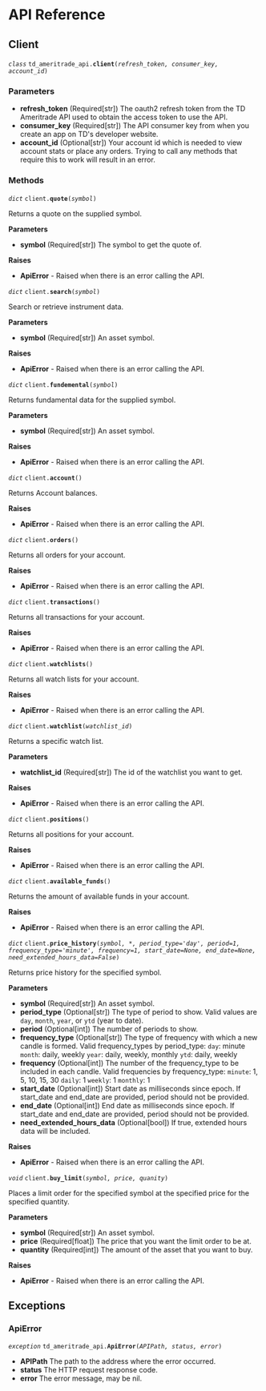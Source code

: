 # API Reference

## Client

_`class`_ `td_ameritrade_api.`**`client`**`(`_`refresh_token, consumer_key, account_id`_`)`

### Parameters

* **refresh\_token** \(Required\[str\]\)  The oauth2 refresh token from the TD Ameritrade API used to obtain the access token to use the API.
* **consumer\_key** \(Required\[str\]\)  The API consumer key from when you create an app on TD's developer website.
* **account\_id** \(Optional\[str\]\)  Your account id which is needed to view account stats or place any orders. Trying to call any methods that require this to work will result in an error.

### Methods

_`dict`_ `client.`**`quote`**`(`_`symbol`_`)`

Returns a quote on the supplied symbol. 

**Parameters**

* **symbol** \(Required\[str\]\)  The symbol to get the quote of.

**Raises**

* **ApiError** - Raised when there is an error calling the API.



_`dict`_ `client.`**`search`**`(`_`symbol`_`)`

Search or retrieve instrument data. 

**Parameters**

* **symbol** \(Required\[str\]\)  An asset symbol.

**Raises**

* **ApiError** - Raised when there is an error calling the API.



_`dict`_ `client.`**`fundemental`**`(`_`symbol`_`)`

Returns fundamental data for the supplied symbol. 

**Parameters**

* **symbol** \(Required\[str\]\)  An asset symbol.

**Raises**

* **ApiError** - Raised when there is an error calling the API.



_`dict`_ `client.`**`account`**`()`

Returns Account balances.

**Raises**

* **ApiError** - Raised when there is an error calling the API.





_`dict`_ `client.`**`orders`**`()`

Returns all orders for your account.

**Raises**

* **ApiError** - Raised when there is an error calling the API.





_`dict`_ `client.`**`transactions`**`()`

Returns all transactions for your account.

**Raises**

* **ApiError** - Raised when there is an error calling the API.





_`dict`_ `client.`**`watchlists`**`()`

Returns all watch lists for your account.

**Raises**

* **ApiError** - Raised when there is an error calling the API.





_`dict`_ `client.`**`watchlist`**`(`_`watchlist_id`_`)`

Returns a specific watch list. 

**Parameters**

* **watchlist\_id** \(Required\[str\]\) The id of the watchlist you want to get.

**Raises**

* **ApiError** - Raised when there is an error calling the API.





_`dict`_ `client.`**`positions`**`()`

Returns all positions for your account.

**Raises**

* **ApiError** - Raised when there is an error calling the API.





_`dict`_ `client.`**`available_funds`**`()`

Returns the amount of available funds in your account.

**Raises**

* **ApiError** - Raised when there is an error calling the API.





_`dict`_ `client.`**`price_history`**`(`_`symbol, *, period_type='day', period=1, frequency_type='minute', frequency=1, start_date=None, end_date=None, need_extended_hours_data=False`_`)`

Returns price history for the specified symbol.

**Parameters**

* **symbol** \(Required\[str\]\)  An asset symbol.
* **period\_type** \(Optional\[str\]\)  The type of period to show. Valid values are `day`, `month`, `year`, or `ytd` \(year to date\).
* **period** \(Optional\[int\]\) The number of periods to show.
* **frequency\_type** \(Optional\[str\]\)  The type of frequency with which a new candle is formed. Valid frequency\_types by period\_type: `day`: minute `month`: daily, weekly `year`: daily, weekly, monthly `ytd`: daily, weekly
* **frequency** \(Optional\[int\]\)  The number of the frequency\_type to be included in each candle. Valid frequencies by frequency\_type: `minute`: 1, 5, 10, 15, 30 `daily`: 1 `weekly`: 1 `monthly`: 1
* **start\_date** \(Optional\[int\]\) Start date as milliseconds since epoch. If start\_date and end\_date are provided, period should not be provided.
* **end\_date** \(Optional\[int\]\) End date as milliseconds since epoch. If start\_date and end\_date are provided, period should not be provided. 
* **need\_extended\_hours\_data** \(Optional\[bool\]\) If true, extended hours data will be included.

**Raises**

* **ApiError** - Raised when there is an error calling the API.





_`void`_ `client.`**`buy_limit`**`(`_`symbol, price, quanity`_`)`

Places a limit order for the specified symbol at the specified price for the specified quantity.

**Parameters**

* **symbol** \(Required\[str\]\) An asset symbol.
* **price** \(Required\[float\]\) The price that you want the limit order to be at.
* **quantity** \(Required\[int\]\) The amount of the asset that you want to buy.

**Raises**

* **ApiError** - Raised when there is an error calling the API.

## Exceptions

### ApiError

_`exception`_ `td_ameritrade_api.`**`ApiError`**`(`_`APIPath, status, error`_`)`

* **APIPath**  The path to the address where the error occurred.
* **status** The HTTP request response code.
* **error** The error message, may be nil.

